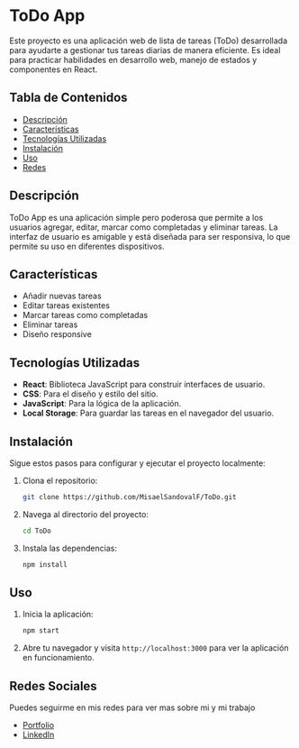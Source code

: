 # ToDo App

Este proyecto es una aplicación web de lista de tareas (ToDo) desarrollada para ayudarte a gestionar tus tareas diarias de manera eficiente. Es ideal para practicar habilidades en desarrollo web, manejo de estados y componentes en React.

## Tabla de Contenidos

- [Descripción](#descripción)
- [Características](#características)
- [Tecnologías Utilizadas](#tecnologías-utilizadas)
- [Instalación](#instalación)
- [Uso](#uso)
- [Redes](#redes-sociales)


## Descripción

ToDo App es una aplicación simple pero poderosa que permite a los usuarios agregar, editar, marcar como completadas y eliminar tareas. La interfaz de usuario es amigable y está diseñada para ser responsiva, lo que permite su uso en diferentes dispositivos.

## Características

- Añadir nuevas tareas
- Editar tareas existentes
- Marcar tareas como completadas
- Eliminar tareas
- Diseño responsive

## Tecnologías Utilizadas

- **React**: Biblioteca JavaScript para construir interfaces de usuario.
- **CSS**: Para el diseño y estilo del sitio.
- **JavaScript**: Para la lógica de la aplicación.
- **Local Storage**: Para guardar las tareas en el navegador del usuario.

## Instalación

Sigue estos pasos para configurar y ejecutar el proyecto localmente:

1. Clona el repositorio:
    ```sh
    git clone https://github.com/MisaelSandovalF/ToDo.git
    ```

2. Navega al directorio del proyecto:
    ```sh
    cd ToDo
    ```

3. Instala las dependencias:
    ```sh
    npm install
    ```

## Uso

1. Inicia la aplicación:
    ```sh
    npm start
    ```

2. Abre tu navegador y visita `http://localhost:3000` para ver la aplicación en funcionamiento.

## Redes Sociales

Puedes seguirme en mis redes para ver mas sobre mi y mi trabajo

- [Portfolio](https://misael-sandoval.netlify.app/)
- [LinkedIn](https://www.linkedin.com/notifications/?filter=all)

